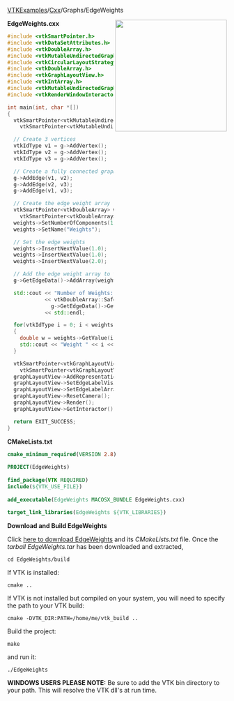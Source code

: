 [VTKExamples](Home)/[Cxx](Cxx)/Graphs/EdgeWeights

<img align="right" src="https://github.com/lorensen/VTKExamples/raw/master/Testing/Baseline/Graphs/TestEdgeWeights.png" width="256" />

**EdgeWeights.cxx**
```c++
#include <vtkSmartPointer.h>
#include <vtkDataSetAttributes.h>
#include <vtkDoubleArray.h>
#include <vtkMutableUndirectedGraph.h>
#include <vtkCircularLayoutStrategy.h>
#include <vtkDoubleArray.h>
#include <vtkGraphLayoutView.h>
#include <vtkIntArray.h>
#include <vtkMutableUndirectedGraph.h>
#include <vtkRenderWindowInteractor.h>

int main(int, char *[])
{
  vtkSmartPointer<vtkMutableUndirectedGraph> g =
    vtkSmartPointer<vtkMutableUndirectedGraph>::New();

  // Create 3 vertices
  vtkIdType v1 = g->AddVertex();
  vtkIdType v2 = g->AddVertex();
  vtkIdType v3 = g->AddVertex();

  // Create a fully connected graph
  g->AddEdge(v1, v2);
  g->AddEdge(v2, v3);
  g->AddEdge(v1, v3);

  // Create the edge weight array
  vtkSmartPointer<vtkDoubleArray> weights =
    vtkSmartPointer<vtkDoubleArray>::New();
  weights->SetNumberOfComponents(1);
  weights->SetName("Weights");

  // Set the edge weights
  weights->InsertNextValue(1.0);
  weights->InsertNextValue(1.0);
  weights->InsertNextValue(2.0);

  // Add the edge weight array to the graph
  g->GetEdgeData()->AddArray(weights);

  std::cout << "Number of Weights: "
            << vtkDoubleArray::SafeDownCast(
              g->GetEdgeData()->GetArray("Weights"))->GetNumberOfTuples()
            << std::endl;

  for(vtkIdType i = 0; i < weights->GetNumberOfTuples(); i++)
  {
    double w = weights->GetValue(i);
    std::cout << "Weight " << i << " : " << w << std::endl;
  }

  vtkSmartPointer<vtkGraphLayoutView> graphLayoutView =
    vtkSmartPointer<vtkGraphLayoutView>::New();
  graphLayoutView->AddRepresentationFromInput(g);
  graphLayoutView->SetEdgeLabelVisibility(true);
  graphLayoutView->SetEdgeLabelArrayName("Weights");
  graphLayoutView->ResetCamera();
  graphLayoutView->Render();
  graphLayoutView->GetInteractor()->Start();

  return EXIT_SUCCESS;
}
```
**CMakeLists.txt**
```cmake
cmake_minimum_required(VERSION 2.8)
 
PROJECT(EdgeWeights)
 
find_package(VTK REQUIRED)
include(${VTK_USE_FILE})
 
add_executable(EdgeWeights MACOSX_BUNDLE EdgeWeights.cxx)
 
target_link_libraries(EdgeWeights ${VTK_LIBRARIES})
```

**Download and Build EdgeWeights**

Click [here to download EdgeWeights](https://github.com/lorensen/VTKWikiExamplesTarballs/raw/master/EdgeWeights.tar) and its *CMakeLists.txt* file.
Once the *tarball EdgeWeights.tar* has been downloaded and extracted,
```
cd EdgeWeights/build 
```
If VTK is installed:
```
cmake ..
```
If VTK is not installed but compiled on your system, you will need to specify the path to your VTK build:
```
cmake -DVTK_DIR:PATH=/home/me/vtk_build ..
```
Build the project:
```
make
```
and run it:
```
./EdgeWeights
```
**WINDOWS USERS PLEASE NOTE:** Be sure to add the VTK bin directory to your path. This will resolve the VTK dll's at run time.

